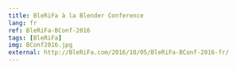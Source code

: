 ```yaml
---
title: BleRiFa à la Blender Conference
lang: fr
ref: BleRiFa-BConf-2016
tags: [BleRiFa]
img: BConf2016.jpg
external: http://BleRiFa.com/2016/10/05/BleRiFa-BConf-2016-fr/
---
```


